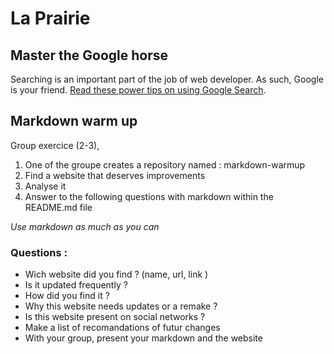 # La Prairie

## Master the Google horse

Searching is an important part of the job of web developer. As such, Google is your friend. [Read these power tips on using Google Search](./using-google.md).

## Markdown warm up

Group exercice (2-3),

1. One of the groupe creates a repository named : markdown-warmup
2. Find a website that deserves improvements
3. Analyse it
4. Answer to the following questions with markdown within the README.md file

*Use markdown as much as you can*

### Questions :
- Wich website did you find ? (name, url, link )
- Is it updated frequently ?
- How did you find it ?
- Why this website needs updates or a remake ?
- Is this website present on social networks ?
- Make a list of recomandations of futur changes
- With your group, present your markdown and the website



